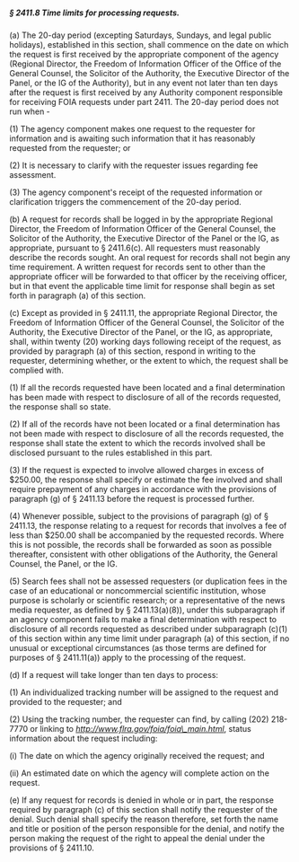 ##### § 2411.8 Time limits for processing requests. #####

(a) The 20-day period (excepting Saturdays, Sundays, and legal public holidays), established in this section, shall commence on the date on which the request is first received by the appropriate component of the agency (Regional Director, the Freedom of Information Officer of the Office of the General Counsel, the Solicitor of the Authority, the Executive Director of the Panel, or the IG of the Authority), but in any event not later than ten days after the request is first received by any Authority component responsible for receiving FOIA requests under part 2411. The 20-day period does not run when -

(1) The agency component makes one request to the requester for information and is awaiting such information that it has reasonably requested from the requester; or

(2) It is necessary to clarify with the requester issues regarding fee assessment.

(3) The agency component's receipt of the requested information or clarification triggers the commencement of the 20-day period.

(b) A request for records shall be logged in by the appropriate Regional Director, the Freedom of Information Officer of the General Counsel, the Solicitor of the Authority, the Executive Director of the Panel or the IG, as appropriate, pursuant to § 2411.6(c). All requesters must reasonably describe the records sought. An oral request for records shall not begin any time requirement. A written request for records sent to other than the appropriate officer will be forwarded to that officer by the receiving officer, but in that event the applicable time limit for response shall begin as set forth in paragraph (a) of this section.

(c) Except as provided in § 2411.11, the appropriate Regional Director, the Freedom of Information Officer of the General Counsel, the Solicitor of the Authority, the Executive Director of the Panel, or the IG, as appropriate, shall, within twenty (20) working days following receipt of the request, as provided by paragraph (a) of this section, respond in writing to the requester, determining whether, or the extent to which, the request shall be complied with.

(1) If all the records requested have been located and a final determination has been made with respect to disclosure of all of the records requested, the response shall so state.

(2) If all of the records have not been located or a final determination has not been made with respect to disclosure of all the records requested, the response shall state the extent to which the records involved shall be disclosed pursuant to the rules established in this part.

(3) If the request is expected to involve allowed charges in excess of $250.00, the response shall specify or estimate the fee involved and shall require prepayment of any charges in accordance with the provisions of paragraph (g) of § 2411.13 before the request is processed further.

(4) Whenever possible, subject to the provisions of paragraph (g) of § 2411.13, the response relating to a request for records that involves a fee of less than $250.00 shall be accompanied by the requested records. Where this is not possible, the records shall be forwarded as soon as possible thereafter, consistent with other obligations of the Authority, the General Counsel, the Panel, or the IG.

(5) Search fees shall not be assessed requesters (or duplication fees in the case of an educational or noncommercial scientific institution, whose purpose is scholarly or scientific research; or a representative of the news media requester, as defined by § 2411.13(a)(8)), under this subparagraph if an agency component fails to make a final determination with respect to disclosure of all records requested as described under subparagraph (c)(1) of this section within any time limit under paragraph (a) of this section, if no unusual or exceptional circumstances (as those terms are defined for purposes of § 2411.11(a)) apply to the processing of the request.

(d) If a request will take longer than ten days to process:

(1) An individualized tracking number will be assigned to the request and provided to the requester; and

(2) Using the tracking number, the requester can find, by calling (202) 218-7770 or linking to *http://www.flra.gov/foia/foia\_main.html*, status information about the request including:

(i) The date on which the agency originally received the request; and

(ii) An estimated date on which the agency will complete action on the request.

(e) If any request for records is denied in whole or in part, the response required by paragraph (c) of this section shall notify the requester of the denial. Such denial shall specify the reason therefore, set forth the name and title or position of the person responsible for the denial, and notify the person making the request of the right to appeal the denial under the provisions of § 2411.10.
